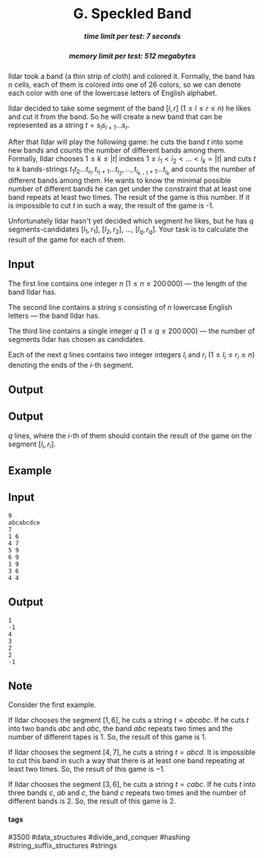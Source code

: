 <h1 style='text-align: center;'> G. Speckled Band</h1>

<h5 style='text-align: center;'>time limit per test: 7 seconds</h5>
<h5 style='text-align: center;'>memory limit per test: 512 megabytes</h5>

Ildar took a band (a thin strip of cloth) and colored it. Formally, the band has $n$ cells, each of them is colored into one of $26$ colors, so we can denote each color with one of the lowercase letters of English alphabet. 

Ildar decided to take some segment of the band $[l, r]$ ($1 \le l \le r \le n$) he likes and cut it from the band. So he will create a new band that can be represented as a string $t = s_l s_{l+1} \ldots s_r$.

After that Ildar will play the following game: he cuts the band $t$ into some new bands and counts the number of different bands among them. Formally, Ildar chooses $1 \le k \le |t|$ indexes $1 \le i_1 < i_2 < \ldots < i_k = |t|$ and cuts $t$ to $k$ bands-strings $t_1 t_2 \ldots t_{i_1}, t_{i_1 + 1} \ldots t_{i_2}, \ldots, {t_{i_{k-1} + 1}} \ldots t_{i_k}$ and counts the number of different bands among them. He wants to know the minimal possible number of different bands he can get under the constraint that at least one band repeats at least two times. The result of the game is this number. If it is impossible to cut $t$ in such a way, the result of the game is -1.

Unfortunately Ildar hasn't yet decided which segment he likes, but he has $q$ segments-candidates $[l_1, r_1]$, $[l_2, r_2]$, ..., $[l_q, r_q]$. Your task is to calculate the result of the game for each of them.

## Input

The first line contains one integer $n$ ($1 \le n \le 200\,000$) — the length of the band Ildar has.

The second line contains a string $s$ consisting of $n$ lowercase English letters — the band Ildar has.

The third line contains a single integer $q$ ($1 \le q \le 200\,000$) — the number of segments Ildar has chosen as candidates.

Each of the next $q$ lines contains two integer integers $l_i$ and $r_i$ ($1 \le l_i \le r_i \le n$) denoting the ends of the $i$-th segment.

## Output

## Output

 $q$ lines, where the $i$-th of them should contain the result of the game on the segment $[l_i, r_i]$.

## Example

## Input


```
9  
abcabcdce  
7  
1 6  
4 7  
5 9  
6 9  
1 9  
3 6  
4 4  

```
## Output


```
1  
-1  
4  
3  
2  
2  
-1  

```
## Note

Consider the first example.

If Ildar chooses the segment $[1, 6]$, he cuts a string $t = abcabc$. If he cuts $t$ into two bands $abc$ and $abc$, the band $abc$ repeats two times and the number of different tapes is $1$. So, the result of this game is $1$.

If Ildar chooses the segment $[4, 7]$, he cuts a string $t = abcd$. It is impossible to cut this band in such a way that there is at least one band repeating at least two times. So, the result of this game is $-1$.

If Ildar chooses the segment $[3, 6]$, he cuts a string $t = cabc$. If he cuts $t$ into three bands $c$, $ab$ and $c$, the band $c$ repeats two times and the number of different bands is $2$. So, the result of this game is $2$.



#### tags 

#3500 #data_structures #divide_and_conquer #hashing #string_suffix_structures #strings 